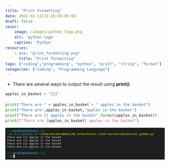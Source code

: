 ```yaml
---
title: "Print Formatting"
date: 2022-02-11T23:20:59-05:00
draft: false
cover:
    image: /images/python_logo.png
    alt: 'python logo'
    caption: 'Python'
resources:
    - src: "print_formatting.png"
      title: "Print formatting"
tags: ["coding","programming", "python", "print", "string", "format"]
categories: ["Coding", "Programming Language"]
---
```


- There are several ways to output the result using __print()__

```python
apples_in_basket = "111"

print("There are " + apples_in_basket + " apples in the basket")
print("There are",apples_in_basket,"apples in the basket")
print("There are {} apples in the basket".format(apples_in_basket))
print(f"There are {apples_in_basket} apples in the basket")
```

![Print formatting](print_formatting.png)



